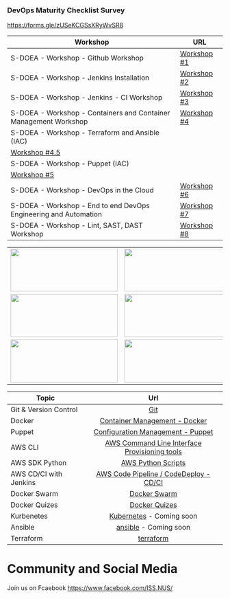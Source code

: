 ### DevOps Maturity Checklist Survey

https://forms.gle/zUSeKCGSsXRyWvSR8


| **Workshop**                                                    	| **URL**     	|
|------------------------------------------------------------------	|-------------	|
| S-DOEA - Workshop - Github Workshop                              	| [Workshop #1](./workshop/workshop2.md) 	|
| S-DOEA - Workshop - Jenkins Installation                         	| [Workshop #2](./workshop/workshop1.md) 	|
| S-DOEA - Workshop - Jenkins - CI Workshop                        	| [Workshop #3](./workshop/workshop3.md) 	|
| S-DOEA - Workshop - Containers and Container Management Workshop 	| [Workshop #4](./workshop/workshop5.md) 	|
| S-DOEA - Workshop - Terraform and Ansible (IAC)                  	|
[Workshop #4.5](./workshop/workshop4.md) 	|
| S-DOEA - Workshop - Puppet (IAC)                  	|
[Workshop #5](./workshop/workshop3-1.md) 	|
| S-DOEA - Workshop - DevOps in the Cloud                          	| [Workshop #6](./workshop/workshop6.md) 	|
| S-DOEA - Workshop - End to end DevOps Engineering and Automation 	| [Workshop #7](./workshop/workshop7.md) 	|
| S-DOEA - Workshop - Lint, SAST, DAST Workshop                    	| [Workshop #8](./workshop/workshop9.md) 	|

<table>
    <tr>
        <td><img style="width:250px;height:100px; float: right;" src="./git.png"/></td>
        <td><img style="width:250px;height:100px; float: right;" src="./docker.png"/></td>
    </tr>
    <tr>
    <td><img style="width:250px;height:100px; float: right;" src="./puppet.png"/></td>
        <td><img style="width:250px;height:100px; float: right;" src="./aws_code_deploy.png"/><td>
    </tr>
    <tr>    
        <td><img style="width:250px;height:100px; float: right;" src="./dockerswarm.png"/></td>
        <td><img style="width:250px;height:100px; float: right;" src="./Kubernetes.png"/></td>
    </tr>
</table>

| Topic                  |                                 Url                                 |
| ---------------------- | :-----------------------------------------------------------------: |
| Git & Version Control  |                       [Git](./git/README.md)                        |
| Docker                 |       [Container Management - Docker](./container/README.md)        |
| Puppet                 |       [Configuration Management - Puppet](./puppet/README.md)       |
| AWS CLI                | [AWS Command Line Interface Provisioning tools](./awscli/README.md) |
| AWS SDK Python         |               [AWS Python Scripts](./boto3/README.md)               |
| AWS CD/CI with Jenkins |  [AWS Code Pipeline / CodeDeploy - CD/CI](./cdci/NodeJS/README.md)  |
| Docker Swarm           |                  [Docker Swarm](./swarm/README.md)                  |
| Docker Quizes          |                 [Docker Quizes](./quizes/README.md)                 |
| Kurbenetes             |         [Kubernetes](./kubernetes/README.md) - Coming soon          |
| Ansible                |            [ansible](./ansible/README.md) - Coming soon             |
| Terraform              |                 [terraform](./terraform/README.md)                  |

# Community and Social Media

Join us on Fcaebook https://www.facebook.com/ISS.NUS/
